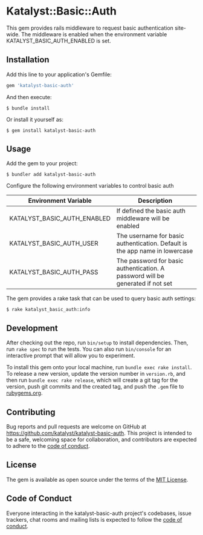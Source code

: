 # Katalyst::Basic::Auth

This gem provides rails middleware to request basic authentication site-wide.
The middleware is enabled when the environment variable KATALYST_BASIC_AUTH_ENABLED is set.

## Installation

Add this line to your application's Gemfile:

```ruby
gem 'katalyst-basic-auth'
```

And then execute:

    $ bundle install

Or install it yourself as:

    $ gem install katalyst-basic-auth

## Usage

Add the gem to your project:

    $ bundler add katalyst-basic-auth

Configure the following environment variables to control basic auth

| Environment Variable | Description |
| ------ | ----- |
| KATALYST_BASIC_AUTH_ENABLED | If defined the basic auth middleware will be enabled |
| KATALYST_BASIC_AUTH_USER | The username for basic authentication. Default is the app name in lowercase |
| KATALYST_BASIC_AUTH_PASS | The password for basic authentication. A password will be generated if not set |

The gem provides a rake task that can be used to query basic auth settings:

    $ rake katalyst_basic_auth:info  

## Development

After checking out the repo, run `bin/setup` to install dependencies. Then, run `rake spec` to run the tests. You can also run `bin/console` for an interactive prompt that will allow you to experiment.

To install this gem onto your local machine, run `bundle exec rake install`. To release a new version, update the version number in `version.rb`, and then run `bundle exec rake release`, which will create a git tag for the version, push git commits and the created tag, and push the `.gem` file to [rubygems.org](https://rubygems.org).

## Contributing

Bug reports and pull requests are welcome on GitHub at https://github.com/katalyst/katalyst-basic-auth. This project is intended to be a safe, welcoming space for collaboration, and contributors are expected to adhere to the [code of conduct](https://github.com/[USERNAME]/katalyst-basic-auth/blob/master/CODE_OF_CONDUCT.md).

## License

The gem is available as open source under the terms of the [MIT License](https://opensource.org/licenses/MIT).

## Code of Conduct

Everyone interacting in the katalyst-basic-auth project's codebases, issue trackers, chat rooms and mailing lists is expected to follow the [code of conduct](https://github.com/[USERNAME]/katalyst-basic-auth/blob/master/CODE_OF_CONDUCT.md).
